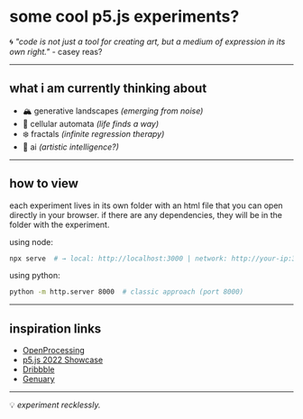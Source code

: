# some cool p5.js experiments?

🌀 *"code is not just a tool for creating art, but a medium of expression in its own right."* - casey reas?

---

## what i am currently thinking about

- 🏔️ generative landscapes _(emerging from noise)_
- 🔲 cellular automata _(life finds a way)_
- ❄️ fractals _(infinite regression therapy)_
- 🤖 ai _(artistic intelligence?)_

---

## how to view

each experiment lives in its own folder with an html file that you can open directly in your browser. if there are any dependencies, they will be in the folder with the experiment.

using node:
```bash
npx serve  # → local: http://localhost:3000 | network: http://your-ip:3000
```

using python:
```bash
python -m http.server 8000  # classic approach (port 8000)
```

---

## inspiration links

- [OpenProcessing](https://openprocessing.org/discover/#/trending)
- [p5.js 2022 Showcase](https://showcase.p5js.org/#/2022-All)
- [Dribbble](https://dribbble.com/search/p5js)
- [Genuary](https://genuary.art)

---

💡 *experiment recklessly.*